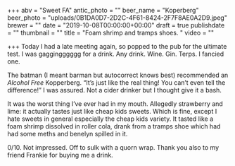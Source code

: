 +++
abv = "Sweet FA"
antic_photo = ""
beer_name = "Koperberg"
beer_photo = "uploads/0B1DA0D7-2D2C-4F61-8424-2F7F8AE0A2D9.jpeg"
brewer = ""
date = "2019-10-08T00:00:00+00:00"
draft = true
publishdate = ""
thumbnail = ""
title = "Foam shrimp and tramps shoes. "
video = ""

+++
Today I had a late meeting again, so popped to the pub for the ultimate test. I was gaggingggggg for a drink. Any drink. Wine. Gin. Terps. I fancied one. 

The batman (I meant barman but autocorrect knows best)  recommended an _Alcohol Free_ Kopperberg. “It’s just like the real thing! You can’t even tell the difference!” I was assured. Not a cider drinker but I thought give it a bash. 

It was the worst thing I’ve ever had in my mouth. Allegedly strawberry and lime: it actually tastes just like cheap kids sweets. Which is fine, except I hate sweets in general especially the cheap kids variety. It tasted like a foam shrimp dissolved in roller cola, drank from a tramps shoe which had had some meths and benelyn spilled in it. 

0/10. Not impressed. Off to sulk with a quorn wrap. Thank you also to my friend Frankie for buying me a drink. 